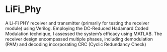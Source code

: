 # LiFi_Phy
A Li-Fi PHY receiver and transmitter (primarily for testing the receiver module) using Verilog. Employing the DC-Reduced Hadamard Coded Modulation technique, I assessed the system’s efficacy using MATLAB. The receiver design encompassed multiple phases, including demodulation (PAM) and decoding incorporating CRC (Cyclic Redundancy Check)
